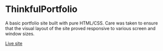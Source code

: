 # ThinkfulPortfolio
A basic portfolio site built with pure HTML/CSS. Care was taken to ensure that the visual layout of the site proved responsive to various screen and window sizes.

[Live site](https://ryanmercado.github.io/ThinkfulPortfolio)
